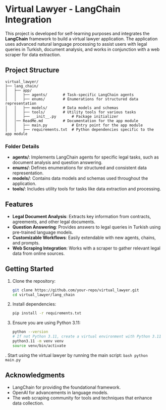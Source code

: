 # Virtual Lawyer - LangChain Integration

This project is developed for self-learning purposes and integrates the **LangChain** framework to build a virtual lawyer application. The application uses advanced natural language processing to assist users with legal queries in Turkish, document analysis, and works in conjunction with a web scraper for data extraction.

## Project Structure

```
virtual_lawyer/
├── lang_chain/
│   ├── app/
│   │   ├── agents/       # Task-specific LangChain agents
│   │   ├── enums/        # Enumerations for structured data representation
│   │   ├── models/       # Data models and schemas
│   │   ├── tools/        # Utility tools for various tasks
│   │   ├── __init__.py       # Package initializer
│   │── ReadMe.md         # Documentation for the app module
│   │   ├── main.py           # Entry point for the app module
│   │   ├── requirements.txt  # Python dependencies specific to the app module
```

### Folder Details

- **agents/**: Implements LangChain agents for specific legal tasks, such as document analysis and question answering.
- **enums/**: Defines enumerations for structured and consistent data representation.
- **models/**: Contains data models and schemas used throughout the application.
- **tools/**: Includes utility tools for tasks like data extraction and processing.



## Features

- **Legal Document Analysis**: Extracts key information from contracts, agreements, and other legal documents.
- **Question Answering**: Provides answers to legal queries in Turkish using pre-trained language models.
- **Customizable Workflows**: Easily extendable with new agents, chains, and prompts.
- **Web Scraping Integration**: Works with a scraper to gather relevant legal data from online sources.

## Getting Started

1. Clone the repository:
    ```bash
    git clone https://github.com/your-repo/virtual_lawyer.git
    cd virtual_lawyer/lang_chain
    ```

2. Install dependencies:
    ```bash
    pip install -r requirements.txt
    ```

3. Ensure you are using Python 3.11:
    ```bash
    python --version
    # If not Python 3.11, create a virtual environment with Python 3.11
    python3.11 -m venv venv
    source venv/bin/activate
    ```


. Start using the virtual lawyer by running the main script:
    ```bash
    python main.py
    ```


## Acknowledgments

- LangChain for providing the foundational framework.
- OpenAI for advancements in language models.
- The web scraping community for tools and techniques that enhance data collection.
